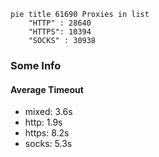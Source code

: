 
```mermaid
pie title 61690 Proxies in list
    "HTTP" : 28640
    "HTTPS": 10394
    "SOCKS" : 30938
```

### Some Info
#### Average Timeout

- mixed: 3.6s
- http: 1.9s
- https: 8.2s
- socks: 5.3s